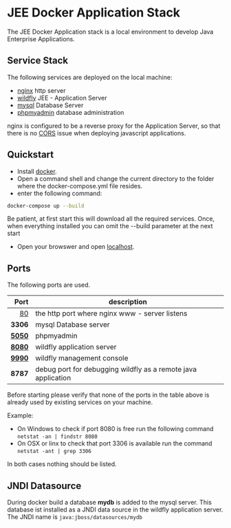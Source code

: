 JEE Docker Application Stack
===

The JEE Docker Application stack is a local environment to develop Java Enterprise Applications.

Service Stack
---

The following services are deployed on the local machine:

- [nginx](https://www.nginx.com/) http server
- [wildfly](http://wildfly.org/) JEE - Application Server
- [mysql](https://www.mysql.com/) Database Server
- [phpmyadmin](https://www.phpmyadmin.net/) database administration

nginx is configured to be a reverse proxy for the Application Server, so that there is no [CORS](https://developer.mozilla.org/en-US/docs/Web/HTTP/CORS) issue when deploying javascript applications.

Quickstart
---

* Install [docker](https://www.docker.com/).
* Open a command shell and change the current directory to the folder where the docker-compose.yml file resides.
* enter the following command:

```bash
docker-compose up --build
```
Be patient, at first start this will download all the required services. Once, when everything installed you can omit the --build parameter at the next start

* Open your browswer and open [localhost](http://localhost/).

Ports
---
The following ports are used. 

| Port |description |
|-------:|------------|
|  [80](http://localhost)| the http port where nginx www - server listens |
|**3306**| mysql Database server |
|**[5050](http://localhost:4000)**| phpmyadmin |
|**[8080](http://localhost:8080)**| wildfly application server |
|**[9990](http://localhost:)**| wildfly management console |
|**8787**| debug port for debugging wildfly as a remote java application |

Before starting please verify that none of the ports in the table above is already used by existing services on your machine.

Example:
- On Windows to check if port 8080 is free run the following command
```netstat -an | findstr 8080``` 
- On OSX or linx to check that port 3306 is available run the command ```netstat -ant | grep 3306```

In both cases nothing should be listed.


JNDI Datasource
---

During docker build a database **mydb** is added to the mysql server. 
This database ist installed as a JNDI data source in the wildfly application server.
The JNDI name is ```java:jboss/datasources/mydb```



